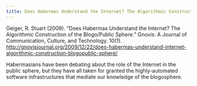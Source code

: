 ```yaml
---
title: Does Habermas Understand the Internet? The Algorithmic Construction of the Blogo/Public Sphere
---
```

Geiger, R. Stuart (2009). “Does Habermas Understand the Internet? The Algorithmic Construction of the Blogo/Public Sphere.” Gnovis: A Journal of Communication, Culture, and Technology. 10(1).  http://gnovisjournal.org/2009/12/22/does-habermas-understand-internet-algorithmic-construction-blogopublic-sphere/

Habermasians have been debating about the role of the Internet in the public sphere, but they have all taken for granted the highly-automated software infrastructures that mediate our knowledge of the blogosphere.
